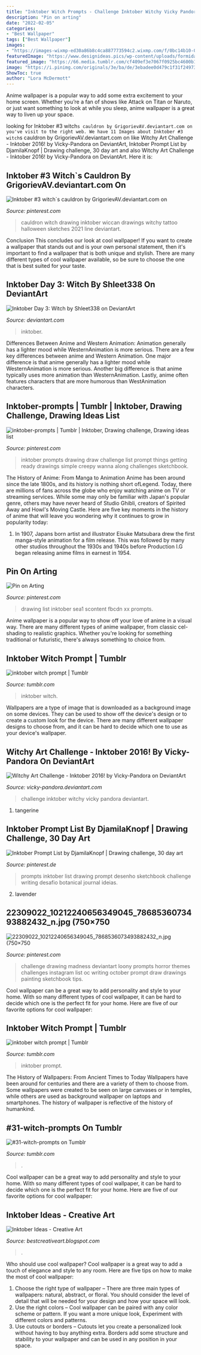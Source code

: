 ```yaml
---
title: "Inktober Witch Prompts - Challenge Inktober Witchy Vicky Pandora Deviantart"
description: "Pin on arting"
date: "2022-02-05"
categories:
- "Best Wallpaper"
tags: ["Best Wallpaper"]
images:
- "https://images-wixmp-ed30a86b8c4ca887773594c2.wixmp.com/f/0bc14b10-0821-490a-9b10-4ea9ce098904/dak1z3z-de1e06e7-2221-4cbd-9ede-98d043ae2129.jpg/v1/fill/w_1024,h_669,q_75,strp/inktober_day_3__witch_by_shleet338_dak1z3z-fullview.jpg?token=eyJ0eXAiOiJKV1QiLCJhbGciOiJIUzI1NiJ9.eyJzdWIiOiJ1cm46YXBwOjdlMGQxODg5ODIyNjQzNzNhNWYwZDQxNWVhMGQyNmUwIiwiaXNzIjoidXJuOmFwcDo3ZTBkMTg4OTgyMjY0MzczYTVmMGQ0MTVlYTBkMjZlMCIsIm9iaiI6W1t7ImhlaWdodCI6Ijw9NjY5IiwicGF0aCI6IlwvZlwvMGJjMTRiMTAtMDgyMS00OTBhLTliMTAtNGVhOWNlMDk4OTA0XC9kYWsxejN6LWRlMWUwNmU3LTIyMjEtNGNiZC05ZWRlLTk4ZDA0M2FlMjEyOS5qcGciLCJ3aWR0aCI6Ijw9MTAyNCJ9XV0sImF1ZCI6WyJ1cm46c2VydmljZTppbWFnZS5vcGVyYXRpb25zIl19.L1QKY1P4X94YkMWO2F7X-d9mGVFyei3dwJp_kBEZu6c"
featuredImage: "https://www.designideas.pics/wp-content/uploads/formidable/13/IMG_20171006_164215_215-1.jpg"
featured_image: "https://66.media.tumblr.com/cf409ef3e7067f0925bc4600b18134f4/tumblr_pgb00w5tLI1s2f2t1_400.jpg"
image: "https://i.pinimg.com/originals/3e/ba/de/3ebadee0d479c1f31f24973163e3ed90.jpg"
ShowToc: true
author: "Lora McDermott"
---
```



Anime wallpaper is a popular way to add some extra excitement to your home screen. Whether you’re a fan of shows like Attack on Titan or Naruto, or just want something to look at while you sleep, anime wallpaper is a great way to liven up your space.

	

		
looking for Inktober #3 witch`s cauldron by GrigorievAV.deviantart.com on you've visit to the right web. We have 11 Images about Inktober #3 witch`s cauldron by GrigorievAV.deviantart.com on like Witchy Art Challenge - Inktober 2016! by Vicky-Pandora on DeviantArt, Inktober Prompt List by DjamilaKnopf | Drawing challenge, 30 day art and also Witchy Art Challenge - Inktober 2016! by Vicky-Pandora on DeviantArt. Here it is:
		
    
## Inktober #3 Witch`s Cauldron By GrigorievAV.deviantart.com On

<img loading=lazy src="https://i.pinimg.com/originals/3e/1f/6b/3e1f6b1aed08b41995dd8bb07a83f07e.png" onerror="this.onerror=null;this.src='https://tse2.mm.bing.net/th?id=OIP.asrIymGIleZ3oKc6tljHJQHaKA&amp;pid=15.1';" alt="Inktober #3 witch`s cauldron by GrigorievAV.deviantart.com on">

_Source: pinterest.com_

>cauldron witch drawing inktober wiccan drawings witchy tattoo halloween sketches 2021 line deviantart. 

	

Conclusion
This concludes our look at cool wallpaper! If you want to create a wallpaper that stands out and is your own personal statement, then it's important to find a wallpaper that is both unique and stylish. There are many different types of cool wallpaper available, so be sure to choose the one that is best suited for your taste.

    
## Inktober Day 3: Witch By Shleet338 On DeviantArt

<img loading=lazy src="https://images-wixmp-ed30a86b8c4ca887773594c2.wixmp.com/f/0bc14b10-0821-490a-9b10-4ea9ce098904/dak1z3z-de1e06e7-2221-4cbd-9ede-98d043ae2129.jpg/v1/fill/w_1024,h_669,q_75,strp/inktober_day_3__witch_by_shleet338_dak1z3z-fullview.jpg?token=eyJ0eXAiOiJKV1QiLCJhbGciOiJIUzI1NiJ9.eyJzdWIiOiJ1cm46YXBwOjdlMGQxODg5ODIyNjQzNzNhNWYwZDQxNWVhMGQyNmUwIiwiaXNzIjoidXJuOmFwcDo3ZTBkMTg4OTgyMjY0MzczYTVmMGQ0MTVlYTBkMjZlMCIsIm9iaiI6W1t7ImhlaWdodCI6Ijw9NjY5IiwicGF0aCI6IlwvZlwvMGJjMTRiMTAtMDgyMS00OTBhLTliMTAtNGVhOWNlMDk4OTA0XC9kYWsxejN6LWRlMWUwNmU3LTIyMjEtNGNiZC05ZWRlLTk4ZDA0M2FlMjEyOS5qcGciLCJ3aWR0aCI6Ijw9MTAyNCJ9XV0sImF1ZCI6WyJ1cm46c2VydmljZTppbWFnZS5vcGVyYXRpb25zIl19.L1QKY1P4X94YkMWO2F7X-d9mGVFyei3dwJp_kBEZu6c" onerror="this.onerror=null;this.src='https://tse2.mm.bing.net/th?id=OIP.4b81S1Tow5TYBZI4CO6JjQHaE1&amp;pid=15.1';" alt="Inktober Day 3: Witch by Shleet338 on DeviantArt">

_Source: deviantart.com_

>inktober. 

	

Differences Between Anime and Western Animation: Animation generally has a lighter mood while WesternAnimation is more serious.
There are a few key differences between anime and Western Animation. One major difference is that anime generally has a lighter mood while WesternAnimation is more serious. Another big difference is that anime typically uses more animation than WesternAnimation. Lastly, anime often features characters that are more humorous than WestAnimation characters.

    
## Inktober-prompts | Tumblr | Inktober, Drawing Challenge, Drawing Ideas List

<img loading=lazy src="https://i.pinimg.com/originals/4c/a8/24/4ca8247086b7d39250b34ce66ec17e15.jpg" onerror="this.onerror=null;this.src='https://tse4.mm.bing.net/th?id=OIP.CQ4AKez4nPT43h3gQsStVQHaIu&amp;pid=15.1';" alt="inktober-prompts | Tumblr | Inktober, Drawing challenge, Drawing ideas list">

_Source: pinterest.com_

>inktober prompts drawing draw challenge list prompt things getting ready drawings simple creepy wanna along challenges sketchbook. 

	

The History of Anime: From Manga to Animation
Anime has been around since the late 1800s, and its history is nothing short ofLegend. Today, there are millions of fans across the globe who enjoy watching anime on TV or streaming services. While some may only be familiar with Japan's popular genre, others may have never heard of Studio Ghibli, creators of Spirited Away and Howl's Moving Castle. Here are five key moments in the history of anime that will leave you wondering why it continues to grow in popularity today:
1) In 1907, Japans born artist and illustrator Eisuke Matsubara drew the first manga-style animation for a film release. This was followed by many other studios throughout the 1930s and 1940s before Production I.G began releasing anime films in earnest in 1954.

    
## Pin On Arting

<img loading=lazy src="https://i.pinimg.com/originals/07/56/3c/07563cc50fba608bd46ee5f2743e28cb.jpg" onerror="this.onerror=null;this.src='https://tse4.mm.bing.net/th?id=OIP.ssVbJjZqJAhOtR_NX1zuTAHaHa&amp;pid=15.1';" alt="Pin on Arting">

_Source: pinterest.com_

>drawing list inktober sea1 scontent fbcdn xx prompts. 

	

Anime wallpaper is a popular way to show off your love of anime in a visual way. There are many different types of anime wallpaper, from classic cel-shading to realistic graphics. Whether you're looking for something traditional or futuristic, there's always something to choice from.

    
## Inktober Witch Prompt | Tumblr

<img loading=lazy src="https://66.media.tumblr.com/cf409ef3e7067f0925bc4600b18134f4/tumblr_pgb00w5tLI1s2f2t1_400.jpg" onerror="this.onerror=null;this.src='https://tse4.mm.bing.net/th?id=OIP.uXrRMZ5Sk0GvRpgl5BzWCwAAAA&amp;pid=15.1';" alt="inktober witch prompt | Tumblr">

_Source: tumblr.com_

>inktober witch. 

	

Wallpapers are a type of image that is downloaded as a background image on some devices. They can be used to show off the device's design or to create a custom look for the device. There are many different wallpaper designs to choose from, and it can be hard to decide which one to use as your device's wallpaper.

    
## Witchy Art Challenge - Inktober 2016! By Vicky-Pandora On DeviantArt

<img loading=lazy src="http://pre00.deviantart.net/6077/th/pre/i/2016/275/a/9/witchy_art_challenge___inktober_2016__by_vicky_pandora-da82wlf.png" onerror="this.onerror=null;this.src='https://tse2.mm.bing.net/th?id=OIP.dKhnKSPSHNDnMiI91-GIigHaKe&amp;pid=15.1';" alt="Witchy Art Challenge - Inktober 2016! by Vicky-Pandora on DeviantArt">

_Source: vicky-pandora.deviantart.com_

>challenge inktober witchy vicky pandora deviantart. 

	

1. tangerine 

    
## Inktober Prompt List By DjamilaKnopf | Drawing Challenge, 30 Day Art

<img loading=lazy src="https://i.pinimg.com/originals/3e/ba/de/3ebadee0d479c1f31f24973163e3ed90.jpg" onerror="this.onerror=null;this.src='https://tse2.mm.bing.net/th?id=OIP.gJyjvU7CHP53AB4LzMkziQHaHa&amp;pid=15.1';" alt="Inktober Prompt List by DjamilaKnopf | Drawing challenge, 30 day art">

_Source: pinterest.de_

>prompts inktober list drawing prompt desenho sketchbook challenge writing desafio botanical journal ideias. 

	

2. lavender 

    
## 22309022_10212240656349045_7868536073493882432_n.jpg (750×750

<img loading=lazy src="https://i.pinimg.com/originals/f0/ed/bc/f0edbc789e4a7cf453e7fa2f2be18cdf.jpg" onerror="this.onerror=null;this.src='https://tse4.mm.bing.net/th?id=OIP.blnI6V0hg5jgcqxGiQFi2QHaHa&amp;pid=15.1';" alt="22309022_10212240656349045_7868536073493882432_n.jpg (750×750">

_Source: pinterest.com_

>challenge drawing madness deviantart loony prompts horror themes challenges instagram list oc writing october prompt draw drawings painting sketchbook tips. 

	

Cool wallpaper can be a great way to add personality and style to your home. With so many different types of cool wallpaper, it can be hard to decide which one is the perfect fit for your home. Here are five of our favorite options for cool wallpaper: 

    
## Inktober Witch Prompt | Tumblr

<img loading=lazy src="https://66.media.tumblr.com/541251bb6ba8366bada350a30aabc95f/963c94256289feb3-11/s1280x1920/79f3b6b8b7e1299043d504be64299951acb05be8.jpg" onerror="this.onerror=null;this.src='https://tse1.mm.bing.net/th?id=OIP.xsK6u8Zz87wCd-l9yJuyiwHaLG&amp;pid=15.1';" alt="inktober witch prompt | Tumblr">

_Source: tumblr.com_

>inktober prompt. 

	

The History of Wallpapers: From Ancient Times to Today
Wallpapers have been around for centuries and there are a variety of them to choose from. Some wallpapers were created to be seen on large canvases or in temples, while others are used as background wallpaper on laptops and smartphones. The history of wallpaper is reflective of the history of humankind.

    
## #31-witch-prompts On Tumblr

<img loading=lazy src="https://64.media.tumblr.com/3d8be9c254a9dc1a6e8b3d88dc21dda8/tumblr_oxr27fKsPL1tvw2q9o1_1280.jpg" onerror="this.onerror=null;this.src='https://tse4.mm.bing.net/th?id=OIP.WRc1paBhgps7bOaZCtMtDAHaHa&amp;pid=15.1';" alt="#31-witch-prompts on Tumblr">

_Source: tumblr.com_

>. 

	

Cool wallpaper can be a great way to add personality and style to your home. With so many different types of cool wallpaper, it can be hard to decide which one is the perfect fit for your home. Here are five of our favorite options for cool wallpaper: 

    
## Inktober Ideas - Creative Art

<img loading=lazy src="https://www.designideas.pics/wp-content/uploads/formidable/13/IMG_20171006_164215_215-1.jpg" onerror="this.onerror=null;this.src='https://tse2.mm.bing.net/th?id=OIP.f6IFxyPCykG8XjsWAmAQSwHaHa&amp;pid=15.1';" alt="Inktober Ideas - Creative Art">

_Source: bestcreativeart.blogspot.com_

>. 

	

Who should use cool wallpaper?
Cool wallpaper is a great way to add a touch of elegance and style to any room. Here are five tips on how to make the most of cool wallpaper: 
1) Choose the right type of wallpaper – There are three main types of wallpapers: natural, abstract, or floral. You should consider the level of detail that will be needed for your design and how your space will look. 
2) Use the right colors – Cool wallpaper can be paired with any color scheme or pattern. If you want a more unique look, Experiment with different colors and patterns. 
3) Use cutouts or borders – Cutouts let you create a personalized look without having to buy anything extra. Borders add some structure and stability to your wallpaper and can be used in any position in your space.

